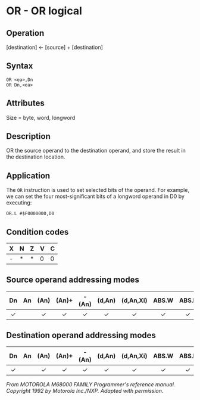 # OR - OR logical

## Operation
[destination] ← [source] + [destination]

## Syntax
```assembly
OR <ea>,Dn
OR Dn,<ea>
```

## Attributes
Size = byte, word, longword

## Description
OR the source operand to the destination operand, and store the
result in the destination location.

## Application
The `OR` instruction is used to set selected bits of the operand. For
example, we can set the four most-significant bits of a longword
operand in D0 by executing:

```
OR.L #$F0000000,D0
```

## Condition codes
|X|N|Z|V|C|
|--|--|--|--|--|
|-|*|*|0|0|

## Source operand addressing modes
|Dn|An|(An)|(An)+|-(An)|(d,An)|(d,An,Xi)|ABS.W|ABS.L|(d,PC)|(d,PC,Xn)|imm|
|:-:|:-:|:-:|:-:|:-:|:-:|:-:|:-:|:-:|:-:|:-:|:-:|
|✓||✓|✓|✓|✓|✓|✓|✓|✓|✓|✓|

## Destination operand addressing modes
|Dn|An|(An)|(An)+|-(An)|(d,An)|(d,An,Xi)|ABS.W|ABS.L|(d,PC)|(d,PC,Xn)|imm|
|:-:|:-:|:-:|:-:|:-:|:-:|:-:|:-:|:-:|:-:|:-:|:-:|
|✓||✓|✓|✓|✓|✓|✓|✓||||

*From MOTOROLA M68000 FAMILY Programmer's reference manual. Copyright 1992 by Motorola Inc./NXP. Adapted with permission.*